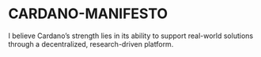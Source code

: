 # CARDANO-MANIFESTO
 I believe Cardano’s strength lies in its ability to support real-world solutions through a decentralized, research-driven platform.
